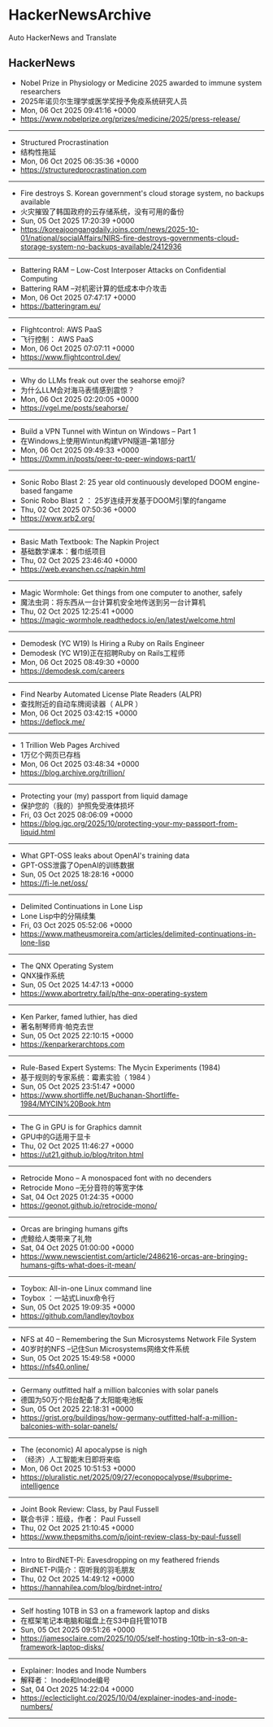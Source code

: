 # HackerNewsArchive
Auto HackerNews and Translate

## HackerNews
* Nobel Prize in Physiology or Medicine 2025 awarded to immune system researchers
* 2025年诺贝尔生理学或医学奖授予免疫系统研究人员
* Mon, 06 Oct 2025 09:41:16 +0000
* https://www.nobelprize.org/prizes/medicine/2025/press-release/
----
* Structured Procrastination
* 结构性拖延
* Mon, 06 Oct 2025 06:35:36 +0000
* https://structuredprocrastination.com
----
* Fire destroys S. Korean government's cloud storage system, no backups available
* 火灾摧毁了韩国政府的云存储系统，没有可用的备份
* Sun, 05 Oct 2025 17:20:39 +0000
* https://koreajoongangdaily.joins.com/news/2025-10-01/national/socialAffairs/NIRS-fire-destroys-governments-cloud-storage-system-no-backups-available/2412936
----
* Battering RAM – Low-Cost Interposer Attacks on Confidential Computing
* Battering RAM –对机密计算的低成本中介攻击
* Mon, 06 Oct 2025 07:47:17 +0000
* https://batteringram.eu/
----
* Flightcontrol: AWS PaaS
* 飞行控制： AWS PaaS
* Mon, 06 Oct 2025 07:07:11 +0000
* https://www.flightcontrol.dev/
----
* Why do LLMs freak out over the seahorse emoji?
* 为什么LLM会对海马表情感到震惊？
* Mon, 06 Oct 2025 02:20:05 +0000
* https://vgel.me/posts/seahorse/
----
* Build a VPN Tunnel with Wintun on Windows – Part 1
* 在Windows上使用Wintun构建VPN隧道–第1部分
* Mon, 06 Oct 2025 09:49:33 +0000
* https://0xmm.in/posts/peer-to-peer-windows-part1/
----
* Sonic Robo Blast 2: 25 year old continuously developed DOOM engine-based fangame
* Sonic Robo Blast 2 ： 25岁连续开发基于DOOM引擎的fangame
* Thu, 02 Oct 2025 07:50:36 +0000
* https://www.srb2.org/
----
* Basic Math Textbook: The Napkin Project
* 基础数学课本：餐巾纸项目
* Thu, 02 Oct 2025 23:46:40 +0000
* https://web.evanchen.cc/napkin.html
----
* Magic Wormhole: Get things from one computer to another, safely
* 魔法虫洞：将东西从一台计算机安全地传送到另一台计算机
* Thu, 02 Oct 2025 12:25:41 +0000
* https://magic-wormhole.readthedocs.io/en/latest/welcome.html
----
* Demodesk (YC W19) Is Hiring a Ruby on Rails Engineer
* Demodesk (YC W19)正在招聘Ruby on Rails工程师
* Mon, 06 Oct 2025 08:49:30 +0000
* https://demodesk.com/careers
----
* Find Nearby Automated License Plate Readers (ALPR)
* 查找附近的自动车牌阅读器（ ALPR ）
* Mon, 06 Oct 2025 03:42:15 +0000
* https://deflock.me/
----
* 1 Trillion Web Pages Archived
* 1万亿个网页已存档
* Mon, 06 Oct 2025 03:48:34 +0000
* https://blog.archive.org/trillion/
----
* Protecting your (my) passport from liquid damage
* 保护您的（我的）护照免受液体损坏
* Fri, 03 Oct 2025 08:06:09 +0000
* https://blog.jgc.org/2025/10/protecting-your-my-passport-from-liquid.html
----
* What GPT-OSS leaks about OpenAI's training data
* GPT-OSS泄露了OpenAI的训练数据
* Sun, 05 Oct 2025 18:28:16 +0000
* https://fi-le.net/oss/
----
* Delimited Continuations in Lone Lisp
* Lone Lisp中的分隔续集
* Fri, 03 Oct 2025 05:52:06 +0000
* https://www.matheusmoreira.com/articles/delimited-continuations-in-lone-lisp
----
* The QNX Operating System
* QNX操作系统
* Sun, 05 Oct 2025 14:47:13 +0000
* https://www.abortretry.fail/p/the-qnx-operating-system
----
* Ken Parker, famed luthier, has died
* 著名制琴师肯·帕克去世
* Sun, 05 Oct 2025 22:10:15 +0000
* https://kenparkerarchtops.com
----
* Rule-Based Expert Systems: The Mycin Experiments (1984)
* 基于规则的专家系统：霉素实验（ 1984 ）
* Sun, 05 Oct 2025 23:51:47 +0000
* https://www.shortliffe.net/Buchanan-Shortliffe-1984/MYCIN%20Book.htm
----
* The G in GPU is for Graphics damnit
* GPU中的G适用于显卡
* Thu, 02 Oct 2025 11:46:27 +0000
* https://ut21.github.io/blog/triton.html
----
* Retrocide Mono – A monospaced font with no decenders
* Retrocide Mono –无分音符的等宽字体
* Sat, 04 Oct 2025 01:24:35 +0000
* https://geonot.github.io/retrocide-mono/
----
* Orcas are bringing humans gifts
* 虎鲸给人类带来了礼物
* Sat, 04 Oct 2025 01:00:00 +0000
* https://www.newscientist.com/article/2486216-orcas-are-bringing-humans-gifts-what-does-it-mean/
----
* Toybox: All-in-one Linux command line
* Toybox ：一站式Linux命令行
* Sun, 05 Oct 2025 19:09:35 +0000
* https://github.com/landley/toybox
----
* NFS at 40 – Remembering the Sun Microsystems Network File System
* 40岁时的NFS –记住Sun Microsystems网络文件系统
* Sun, 05 Oct 2025 15:49:58 +0000
* https://nfs40.online/
----
* Germany outfitted half a million balconies with solar panels
* 德国为50万个阳台配备了太阳能电池板
* Sun, 05 Oct 2025 22:18:31 +0000
* https://grist.org/buildings/how-germany-outfitted-half-a-million-balconies-with-solar-panels/
----
* The (economic) AI apocalypse is nigh
* （经济）人工智能末日即将来临
* Mon, 06 Oct 2025 10:51:53 +0000
* https://pluralistic.net/2025/09/27/econopocalypse/#subprime-intelligence
----
* Joint Book Review: Class, by Paul Fussell
* 联合书评：班级，作者： Paul Fussell
* Thu, 02 Oct 2025 21:10:45 +0000
* https://www.thepsmiths.com/p/joint-review-class-by-paul-fussell
----
* Intro to BirdNET-Pi: Eavesdropping on my feathered friends
* BirdNET-Pi简介：窃听我的羽毛朋友
* Thu, 02 Oct 2025 14:49:12 +0000
* https://hannahilea.com/blog/birdnet-intro/
----
* Self hosting 10TB in S3 on a framework laptop and disks
* 在框架笔记本电脑和磁盘上在S3中自托管10TB
* Sun, 05 Oct 2025 09:51:26 +0000
* https://jamesoclaire.com/2025/10/05/self-hosting-10tb-in-s3-on-a-framework-laptop-disks/
----
* Explainer: Inodes and Inode Numbers
* 解释者： Inode和Inode编号
* Sat, 04 Oct 2025 14:22:04 +0000
* https://eclecticlight.co/2025/10/04/explainer-inodes-and-inode-numbers/
----

